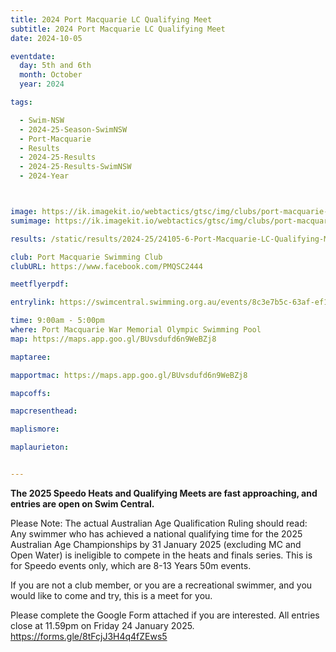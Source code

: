 ```yaml
---
title: 2024 Port Macquarie LC Qualifying Meet
subtitle: 2024 Port Macquarie LC Qualifying Meet
date: 2024-10-05

eventdate:
  day: 5th and 6th
  month: October
  year: 2024

tags:

  - Swim-NSW
  - 2024-25-Season-SwimNSW
  - Port-Macquarie
  - Results
  - 2024-25-Results
  - 2024-25-Results-SwimNSW
  - 2024-Year



image: https://ik.imagekit.io/webtactics/gtsc/img/clubs/port-macquarie-swimming-club-600x400.jpg
sumimage: https://ik.imagekit.io/webtactics/gtsc/img/clubs/port-macquarie-swimming-club-400x600.jpg

results: /static/results/2024-25/24105-6-Port-Macquarie-LC-Qualifying-Meet-results.pdf

club: Port Macquarie Swimming Club
clubURL: https://www.facebook.com/PMQSC2444

meetflyerpdf: 

entrylink: https://swimcentral.swimming.org.au/events/8c3e7b5c-63af-ef11-b8e8-002248971738/detail

time: 9:00am - 5:00pm
where: Port Macquarie War Memorial Olympic Swimming Pool
map: https://maps.app.goo.gl/BUvsdufd6n9WeBZj8

maptaree: 

mapportmac: https://maps.app.goo.gl/BUvsdufd6n9WeBZj8

mapcoffs:

mapcresenthead:

maplismore: 

maplaurieton: 


---
```



<strong>The 2025 Speedo Heats and Qualifying Meets are fast approaching, and entries are open on Swim Central.</strong>

Please Note: The actual Australian Age Qualification Ruling should read: Any swimmer who has achieved a national qualifying time for the 2025 Australian Age Championships by 31 January 2025 (excluding MC and Open Water) is ineligible to compete in the heats and finals series. This is for Speedo events only, which are 8-13 Years 50m events.

If you are not a club member, or you are a recreational swimmer, and you would like to come and try, this is a meet for you. 

Please complete the Google Form attached if you are interested.
All entries close at 11.59pm on Friday 24 January 2025.
<a href="https://forms.gle/8tFcjJ3H4q4fZEws5" title="2025 Speedo Sprints South &amp; Qualifying Meet">https://forms.gle/8tFcjJ3H4q4fZEws5</a>
